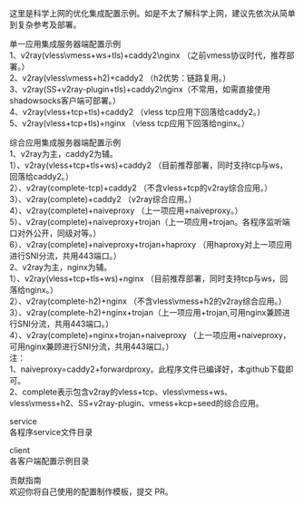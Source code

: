这里是科学上网的优化集成配置示例。如是不太了解科学上网，建议先依次从简单到复杂参考及部署。

单一应用集成服务器端配置示例  
1、v2ray(vless\vmess+ws+tls)+caddy2\nginx （之前vmess协议时代，推荐部署。）  
2、v2ray(vless\vmess+h2)+caddy2 （h2优势：链路复用。）  
3、v2ray(SS+v2ray-plugin+tls)+caddy2\nginx（不常用，如需直接使用shadowsocks客户端可部署。）  
4、v2ray(vless+tcp+tls)+caddy2 （vless tcp应用下回落给caddy2。）  
5、v2ray(vless+tcp+tls)+nginx （vless tcp应用下回落给nginx。）  

综合应用集成服务器端配置示例  
1、v2ray为主，caddy2为辅。  
1）、v2ray(vless+tcp+tls+ws)+caddy2 （目前推荐部署，同时支持tcp与ws，回落给caddy2。）  
2）、v2ray(complete-tcp)+caddy2 （不含vless+tcp的v2ray综合应用。）  
3）、v2ray(complete)+caddy2 （v2ray综合应用。）  
4）、v2ray(complete)+naiveproxy （上一项应用+naiveproxy。）  
5）、v2ray(complete)+naiveproxy+trojan（上一项应用+trojan。各程序监听端口对外公开，同级对等。）  
6）、v2ray(complete)+naiveproxy+trojan+haproxy （用haproxy对上一项应用进行SNI分流，共用443端口。）  
2、v2ray为主，nginx为辅。  
1）、v2ray(vless+tcp+tls+ws)+nginx （目前推荐部署，同时支持tcp与ws，回落给nginx。）  
2）、v2ray(complete-h2)+nginx （不含vless\vmess+h2的v2ray综合应用。）  
3）、v2ray(complete-h2)+nginx+trojan（上一项应用+trojan,可用nginx兼顾进行SNI分流，共用443端口。）  
4）、v2ray(complete)+nginx+trojan+naiveproxy （上一项应用+naiveproxy，可用nginx兼顾进行SNI分流，共用443端口。）  
注：  
1、naiveproxy=caddy2+forwardproxy。此程序文件已编译好，本github下载即可。  
2、complete表示包含v2ray的vless+tcp、vless\vmess+ws、vless\vmess+h2、SS+v2ray-plugin、vmess+kcp+seed的综合应用。  

service  
各程序service文件目录

client  
各客户端配置示例目录

贡献指南  
欢迎你将自己使用的配置制作模板，提交 PR。
